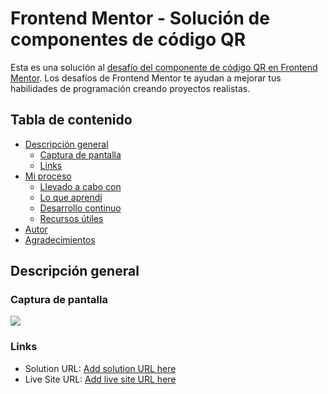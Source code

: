 # Frontend Mentor - Solución de componentes de código QR

Esta es una solución al [desafío del componente de código QR en Frontend Mentor](https://www.frontendmentor.io/challenges/qr-code-component-iux_sIO_H). Los desafíos de Frontend Mentor te ayudan a mejorar tus habilidades de programación creando proyectos realistas.

## Tabla de contenido

- [Descripción general](#descripcion-general)
  - [Captura de pantalla](#captura-de-pantalla)
  - [Links](#links)
- [Mi proceso](#mi-proceso)
  - [Llevado a cabo con](#llevado-a-cabo-con)
  - [Lo que aprendí](#lo-que-aprendi)
  - [Desarrollo continuo](#desarrollo-continuo)
  - [Recursos útiles](#recursos-utiles)
- [Autor](#autor)
- [Agradecimientos](#agradecimientos)

## Descripción general

### Captura de pantalla
![](./screenshot.jpg)


### Links
- Solution URL: [Add solution URL here](https://www.frontendmentor.io/solutions/pgina-adaptable-a-desktop-y-mvil-basada-en-html-y-css-SZT4G47GnF)
- Live Site URL: [Add live site URL here](https://braismarquez2025.github.io/qr-code-component-main/)